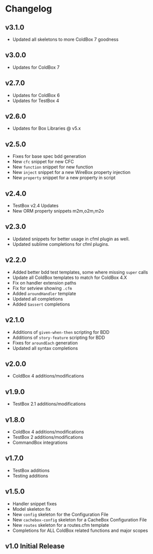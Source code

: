 # Changelog

## v3.1.0

- Updated all skeletons to more ColdBox 7 goodness

## v3.0.0

- Updates for ColdBox 7

## v2.7.0

- Updates for ColdBox 6
- Updates for TestBox 4

## v2.6.0

- Updates for Box Libraries @ v5.x

## v2.5.0

- Fixes for base spec bdd generation
- New `cfc` snippet for new CFC
- New `function` snippet for new function
- New `inject` snippet for a new WireBox property injection
- New `property` snippet for a new property in script

## v2.4.0

- TestBox v2.4 Updates
- New ORM property snippets m2m,o2m,m2o

## v2.3.0

- Updated snippets for better usage in cfml plugin as well.
- Updated sublime completions for cfml plugins.

## v2.2.0

- Added better bdd test templates, some where missing `super` calls
- Update all ColdBox templates to match for ColdBox 4.X
- Fix on handler extension paths
- Fix for setview showing `.cfm`
- Added `aroundHandler` template
- Updated all completions
- Added `$assert` completions

## v2.1.0

- Additions of `given-when-then` scripting for BDD
- Additions of `story-feature` scripting for BDD
- Fixes for `aroundEach` generation
- Updated all syntax completions

## v2.0.0

- ColdBox 4 additions/modifications

## v1.9.0

- TestBox 2.1 additions/modifications

## v1.8.0

- ColdBox 4 additions/modifications
- TestBox 2 additions/modifications
- CommandBox integrations

## v1.7.0

- TestBox additions
- Testing additions

## v1.5.0

- Handler snippet fixes
- Model skeleton fix
- New `config` skeleton for the Configuration File
- New `cachebox-config` skeleton for a CacheBox Configuration File
- New `routes` skeleton for a routes.cfm template
- Completions for ALL ColdBox related functions and major scopes

## v1.0 Initial Release
